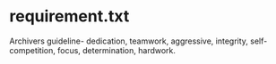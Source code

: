 # requirement.txt
Archivers guideline-
dedication,
teamwork,
aggressive,
integrity,
self-competition,
focus,
determination,
hardwork.
